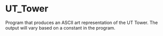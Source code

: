 # UT_Tower
Program that produces an ASCII art representation of the UT Tower. The output will vary based on a constant in the program.
